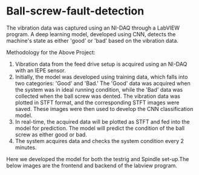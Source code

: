 # Ball-screw-fault-detection
The vibration data was captured using an NI-DAQ through a LabVIEW program. A deep learning model, developed using CNN, detects the machine's state as either 'good' or 'bad' based on the vibration data.

Methodology for the Above Project:

1) Vibration data from the feed drive setup is acquired using an NI-DAQ with an IEPE sensor.
2) Initially, the model was developed using training data, which falls into two categories: 'Good' and 'Bad.' The 'Good' data was acquired when the system was in ideal running condition, while the 'Bad' data was collected when the ball screw was dented. The vibration data was plotted in STFT format, and the corresponding STFT images were saved. These images were then used to develop the CNN classification model.
3) In real-time, the acquired data will be plotted as STFT and fed into the model for prediction. The model will predict the condition of the ball screw as either good or bad.
4) The system acquires data and checks the system condition every 2 minutes.

Here we developed the model for both the testrig and Spindle set-up.The below images are the frontend and backend of the labview program.
